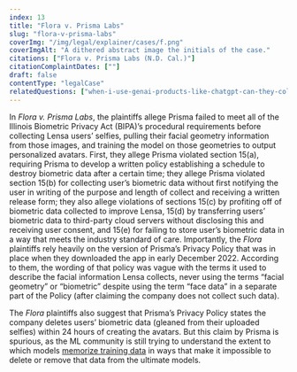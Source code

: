 ```yaml
---
index: 13
title: "Flora v. Prisma Labs"
slug: "flora-v-prisma-labs"
coverImg: "/img/legal/explainer/cases/f.png"
coverImgAlt: "A dithered abstract image the initials of the case."
citations: ["Flora v. Prisma Labs (N.D. Cal.)"]
citationComplaintDates: [""]
draft: false 
contentType: "legalCase"
relatedQuestions: ["when-i-use-genai-products-like-chatgpt-can-they-collect-my-data"]
---
```


In *Flora v. Prisma Labs*, the plaintiffs allege Prisma failed to meet all of the Illinois Biometric Privacy Act (BIPA)’s procedural requirements before collecting Lensa users’ selfies, pulling their facial geometry information from those images, and training the model on those geometries to output personalized avatars. First, they allege Prisma violated section 15(a), requiring Prisma to develop a written policy establishing a schedule to destroy biometric data after a certain time; they allege Prisma violated section 15(b) for collecting user’s biometric data without first notifying the user in writing of the purpose and length of collect and receiving a written release form; they also allege violations of sections 15(c) by profiting off of biometric data collected to improve Lensa, 15(d) by transferring users’ biometric data to third-party cloud servers without disclosing this and receiving user consent, and 15(e) for failing to store user’s biometric data in a way that meets the industry standard of care. Importantly, the *Flora* plaintiffs rely heavily on the version of Prisma’s Privacy Policy that was in place when they downloaded the app in early December 2022. According to them, the wording of that policy was vague with the terms it used to describe the facial information Lensa collects, never using the terms “facial geometry” or “biometric” despite using the term “face data” in a separate part of the Policy (after claiming the company does not collect such data). 

The *Flora* plaintiffs also suggest that Prisma’s Privacy Policy states the company deletes users’ biometric data (gleaned from their uploaded selfies) within 24 hours of creating the avatars. But this claim by Prisma is spurious, as the ML community is still trying to understand the extent to which models [memorize training data](https://proceedings.mlr.press/v80/chatterjee18a.html) in ways that make it impossible to delete or remove that data from the ultimate models. 
